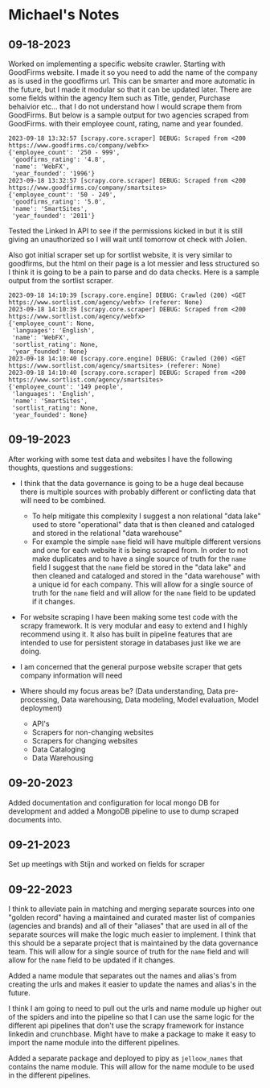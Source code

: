 # Michael's Notes

## 09-18-2023

Worked on implementing a specific website crawler. Starting with GoodFirms website. I made it so you need to add the name of the company as is used in the goodfirms url. This can be smarter and more automatic in the future, but I made it modular so that it can be updated later. There are some fields within the agency Item such as Title, gender, Purchase behaivior etc... that I do not understand how I would scrape them from GoodFirms. But below is a sample output for two agencies scraped from GoodFirms. with their employee count, rating, name and year founded.

```text
2023-09-18 13:32:57 [scrapy.core.scraper] DEBUG: Scraped from <200 https://www.goodfirms.co/company/webfx>
{'employee_count': '250 - 999',
 'goodfirms_rating': '4.8',
 'name': 'WebFX',
 'year_founded': '1996'}
2023-09-18 13:32:57 [scrapy.core.scraper] DEBUG: Scraped from <200 https://www.goodfirms.co/company/smartsites>
{'employee_count': '50 - 249',
 'goodfirms_rating': '5.0',
 'name': 'SmartSites',
 'year_founded': '2011'}
 ```

Tested the Linked In API to see if the permissions kicked in but it is still giving an unauthorized so I will wait until tomorrow ot check with Jolien.

Also got initial scraper set up for sortlist website, it is very similar to goodfirms, but the html on their page is a lot messier and less structured so I think it is going to be a pain to parse and do data checks. Here is a sample output from the sortlist scraper.

```text
2023-09-18 14:10:39 [scrapy.core.engine] DEBUG: Crawled (200) <GET https://www.sortlist.com/agency/webfx> (referer: None)
2023-09-18 14:10:39 [scrapy.core.scraper] DEBUG: Scraped from <200 https://www.sortlist.com/agency/webfx>
{'employee_count': None,
 'languages': 'English',
 'name': 'WebFX',
 'sortlist_rating': None,
 'year_founded': None}
2023-09-18 14:10:40 [scrapy.core.engine] DEBUG: Crawled (200) <GET https://www.sortlist.com/agency/smartsites> (referer: None)
2023-09-18 14:10:40 [scrapy.core.scraper] DEBUG: Scraped from <200 https://www.sortlist.com/agency/smartsites>
{'employee_count': '149 people',
 'languages': 'English',
 'name': 'SmartSites',
 'sortlist_rating': None,
 'year_founded': None}
```

## 09-19-2023

After working with some test data and websites I have the following thoughts, questions and suggestions:

- I think that the data governance is going to be a huge deal because there is multiple sources with probably different or conflicting data that will need to be combined.
  - To help mitigate this complexity I suggest a non relational "data lake" used to store "operational" data that is then cleaned and cataloged and stored in the relational "data warehouse"
  - For example the simple `name` field will have multiple different versions and one for each website it is being scraped from. In order to not make duplicates and to have a single source of truth for the `name` field I suggest that the `name` field be stored in the "data lake" and then cleaned and cataloged and stored in the "data warehouse" with a unique id for each company. This will allow for a single source of truth for the `name` field and will allow for the `name` field to be updated if it changes.

- For website scraping I have been making some test code with the scrapy framework. It is very modular and easy to extend and I highly recommend using it. It also has built in pipeline features that are intended to use for persistent storage in databases just like we are doing.

- I am concerned that the general purpose website scraper that gets company information will need

- Where should my focus areas be? (Data understanding, Data pre-processing, Data warehousing, Data modeling, Model evaluation, Model deployment)
  - API's
  - Scrapers for non-changing websites
  - Scrapers for changing websites
  - Data Cataloging
  - Data Warehousing

## 09-20-2023

Added documentation and configuration for local mongo DB for development and added a MongoDB pipeline to use to dump scraped documents into.

## 09-21-2023

Set up meetings with Stijn and worked on fields for scraper

## 09-22-2023

I think to alleviate pain in matching and merging separate sources into one "golden record" having a maintained and curated master list of companies (agencies and brands) and all of their "aliases" that are used in all of the separate sources will make the logic much easier to implement. I think that this should be a separate project that is maintained by the data governance team. This will allow for a single source of truth for the `name` field and will allow for the `name` field to be updated if it changes.

Added a name module that separates out the names and alias's from creating the urls and makes it easier to update the names and alias's in the future.

I think I am going to need to pull out the urls and name module up higher out of the spiders and into the pipeline so that I can use the same logic for the different api pipelines that don't use the scrapy framework for instance linkedin and crunchbase. Might have to make a package to make it easy to import the name module into the different pipelines.

Added a separate package and deployed to pipy as `jelloow_names` that contains the name module. This will allow for the name module to be used in the different pipelines.
